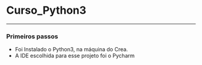 # Curso_Python3
___
### Primeiros passos
* Foi Instalado o Python3, na máquina do Crea.
* A IDE escolhida para esse projeto foi o Pycharm
